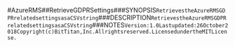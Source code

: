 #AzureRMS##RetrieveGDPRSettings###SYNOPSIS```RetrievestheAzureRMSGDPRrelatedsettingsasaCSVstring```###DESCRIPTION```RetrievestheAzureRMSGDPRrelatedsettingsasaCSVstring```###NOTES```Version:1.0Lastupdated:26October2018Copyright(c)BitTitan,Inc.Allrightsreserved.LicensedundertheMITLicense.```
